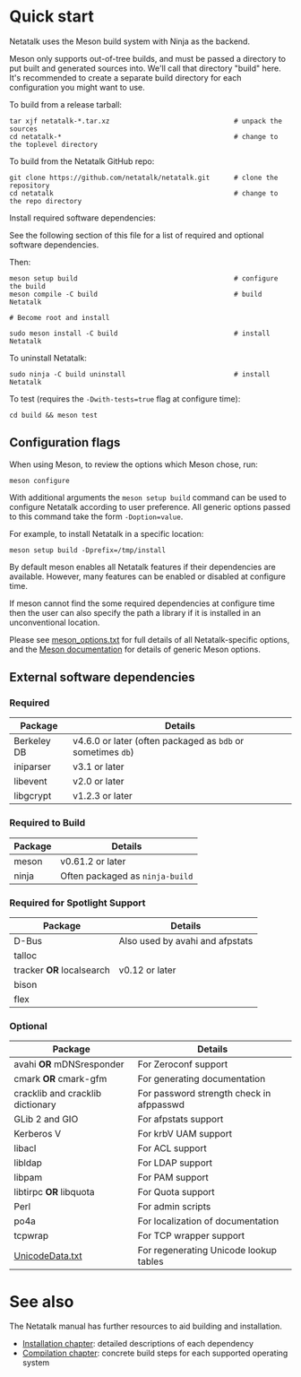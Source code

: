 # Quick start

Netatalk uses the Meson build system with Ninja as the backend.

Meson only supports out-of-tree builds, and must be passed a directory to put
built and generated sources into. We'll call that directory "build" here. It's
recommended to create a separate build directory for each configuration you
might want to use.

To build from a release tarball:

```
tar xjf netatalk-*.tar.xz                               # unpack the sources
cd netatalk-*                                           # change to the toplevel directory
```

To build from the Netatalk GitHub repo:

```
git clone https://github.com/netatalk/netatalk.git      # clone the repository
cd netatalk                                             # change to the repo directory
```

Install required software dependencies:

See the following section of this file for a list of required and optional software dependencies.

Then:

```
meson setup build                                       # configure the build
meson compile -C build                                  # build Netatalk

# Become root and install

sudo meson install -C build                             # install Netatalk
```

To uninstall Netatalk:

```
sudo ninja -C build uninstall                           # install Netatalk
```

To test (requires the `-Dwith-tests=true` flag at configure time):

```
cd build && meson test
```

## Configuration flags

When using Meson, to review the options which Meson chose, run:

```
meson configure
```

With additional arguments the `meson setup build` command can be used to
configure Netatalk according to user preference. All generic options passed to
this command take the form `-Doption=value`.

For example, to install Netatalk in a specific location:

```
meson setup build -Dprefix=/tmp/install
```

By default meson enables all Netatalk features if their dependencies are available.
However, many features can be enabled or disabled at configure time.

If meson cannot find the some required dependencies at configure time then the
user can also specify the path a library if it is installed in an unconventional
location.

Please see [meson_options.txt](https://github.com/Netatalk/netatalk/blob/main/meson_options.txt)
for full details of all Netatalk-specific options,
and the [Meson documentation](https://mesonbuild.com/Builtin-options.html)
for details of generic Meson options.

## External software dependencies

### Required

| Package      | Details |
|--------------|---------|
| Berkeley DB  | v4.6.0 or later (often packaged as `bdb` or sometimes `db`) |
| iniparser    | v3.1 or later |
| libevent     | v2.0 or later |
| libgcrypt    | v1.2.3 or later |

### Required to Build

| Package | Details |
|---------|---------|
| meson   | v0.61.2 or later |
| ninja   | Often packaged as `ninja-build` |

### Required for Spotlight Support

| Package    | Details |
|------------|---------|
| D-Bus      | Also used by avahi and afpstats |
| talloc     |  |
| tracker **OR** localsearch | v0.12 or later|
| bison      |  |
| flex       |  |

### Optional

| Package      | Details |
|--------------|---------|
| avahi **OR** mDNSresponder | For Zeroconf support |
| cmark **OR** cmark-gfm     | For generating documentation |
| cracklib and cracklib dictionary | For password strength check in afppasswd |
| GLib 2 and GIO             | For afpstats support |
| Kerberos V                 | For krbV UAM support |
| libacl                     | For ACL support |
| libldap                    | For LDAP support |
| libpam                     | For PAM support |
| libtirpc **OR** libquota   | For Quota support |
| Perl                       | For admin scripts |
| po4a                       | For localization of documentation |
| tcpwrap                    | For TCP wrapper support |
| [UnicodeData.txt](https://www.unicode.org/Public/UNIDATA/UnicodeData.txt) | For regenerating Unicode lookup tables |

# See also

The Netatalk manual has further resources to aid building and installation.

- [Installation chapter](https://netatalk.io/manual/en/Installation): detailed descriptions of each dependency
- [Compilation chapter](https://netatalk.io/manual/en/Compilation): concrete build steps for each supported operating system
